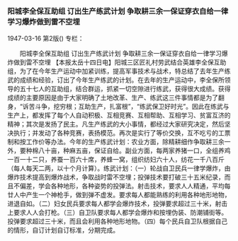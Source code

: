### 阳城李全保互助组  订出生产练武计划  争取耕三余一保证穿衣自给一律学习爆炸做到雷不空埋

1947-03-16
第2版()
专栏：

　　阳城李全保互助组
    订出生产练武计划
    争取耕三余一保证穿衣自给一律学习爆炸做到雷不空埋
    【本报太岳十四日电】阳城三区匠礼村劳武结合英雄李全保互助组，为了在今年生产运动中加紧训练，提高军事技术与战术，特总结了去年生产练武的成绩和经验，订出了今年生产练武的计划。在去年的生产运动中，李全保所领导的五十七人的互助组，结合群运，抓紧一切空隙进行练武，获得很大成绩。获得成绩的主要原因是由于大家明确了土地改革、生产、练武这三件事情都是为了翻身，“诉苦斗争，挖穷根；互助生产，扎富根”，“练武保卫好时光”。因此在练武与生产上，都发挥了每个人自动积极、互相竞赛、互相帮助、互相学习、贫富互济的精神；其次是发扬了民主。凡生产练武的大小事情，都经过大家研究决定，然后坚决执行；并发动了各种竞赛，表扬模范。再次是实行了等价交换，互不吃亏的工票制和按工作价等办法。今年的生产练武计划：农业方面，除精耕细作争取耕三余一外，要种棉八十亩，种麻五亩，保证自给。副业方面，每两家养猪一口，全组养鸡一百一十二只，养蚕一百六十席，养蜂一窝，组织纺妇六十人，纺花一千八百斤（每人每天二两，以十个月计算）。练武计划：（一）轮战自卫民兵一律学爆炸，由爆炸技术提高到爆炸战术，争取战时雷不空埋；投弹技术要打破三十五米纪录，而且不偏差，学会各种地形，各种姿势的投弹法。射击技术，要求人人精通，平均每廿人中产生一个神枪手，做到弹不虚发。要求每人都能熟练的利用各种地形地物，进退自如。（二）妇女民兵要求每人都学会爆炸技术，投弹要求超过三十米，射击上要求人人会打枪。（三）自卫队要求每人都学会爆炸和按埋伪装、防潮铺街等。投弹要求超过三十米，而且会利用各种地形地物。（四）每个民兵自卫队根据自己的情形，自订计划自订标准，分期完成。
